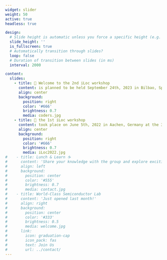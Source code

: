```yaml
---
widget: slider
weight: 50
active: true
headless: true

design:
  # Slide height is automatic unless you force a specific height (e.g. '400px')
  slide_height: ''
  is_fullscreen: true
  # Automatically transition through slides?
  loop: false
  # Duration of transition between slides (in ms)
  interval: 2000

content:
  slides:
    - title: 👋 Welcome to the 2nd iLoc workshop
      content: is planned to be held September 24th, 2023 in Bilbao, Spain at the 26th IEEE ITSC
      align: center
      background:
        position: right
        color: '#666'
        brightness: 0.7
        media: coders.jpg
    - title: 👋 the 1st iLoc workshop
      content: took place on June 5th, 2022 in Aachen, Germany at the 33rd IEEE IV Symposium
      align: center
      background:
        position: right
        color: '#666'
        brightness: 0.7
        media: iLoc2022.jpg
#    - title: Lunch & Learn ☕️
#      content: 'Share your knowledge with the group and explore exciting new topics together!'
#      align: left
#      background:
#        position: center
#        color: '#555'
#        brightness: 0.7
#        media: contact.jpg
#    - title: World-Class Semiconductor Lab
#      content: 'Just opened last month!'
#      align: right
#      background:
#        position: center
#        color: '#333'
#        brightness: 0.5
#        media: welcome.jpg
#      link:
#        icon: graduation-cap
#        icon_pack: fas
#        text: Join Us
#        url: ../contact/
---
```

